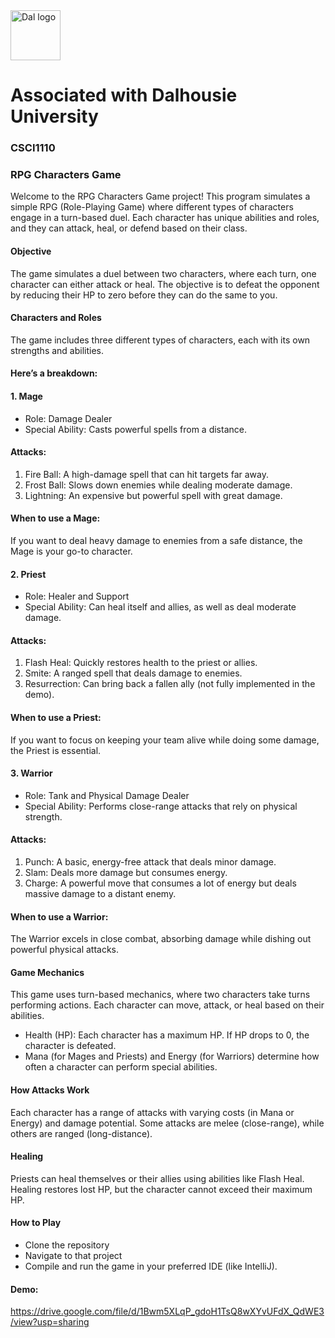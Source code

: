 <img src="https://github.com/user-attachments/assets/2ad86f70-12b4-4500-997d-9f8c1874a9b5" alt="Dal logo" width="80"/>
<h1>Associated with Dalhousie University</h1>

### CSCI1110
### RPG Characters Game
Welcome to the RPG Characters Game project! This program simulates a simple RPG (Role-Playing Game) where different types of characters engage in a turn-based duel. Each character has unique abilities and roles, and they can attack, heal, or defend based on their class.

#### Objective
The game simulates a duel between two characters, where each turn, one character can either attack or heal. The objective is to defeat the opponent by reducing their HP to zero before they can do the same to you.

#### Characters and Roles
The game includes three different types of characters, each with its own strengths and abilities. 
#### Here’s a breakdown:
#### 1. Mage
- Role: Damage Dealer
- Special Ability: Casts powerful spells from a distance.
#### Attacks:
1. Fire Ball: A high-damage spell that can hit targets far away.
2. Frost Ball: Slows down enemies while dealing moderate damage.
3. Lightning: An expensive but powerful spell with great damage.

#### When to use a Mage:
If you want to deal heavy damage to enemies from a safe distance, the Mage is your go-to character.

#### 2. Priest
- Role: Healer and Support
- Special Ability: Can heal itself and allies, as well as deal moderate damage.
#### Attacks:
1. Flash Heal: Quickly restores health to the priest or allies.
2. Smite: A ranged spell that deals damage to enemies.
3. Resurrection: Can bring back a fallen ally (not fully implemented in the demo).
#### When to use a Priest: 
If you want to focus on keeping your team alive while doing some damage, the Priest is essential.

#### 3. Warrior
- Role: Tank and Physical Damage Dealer
- Special Ability: Performs close-range attacks that rely on physical strength.
#### Attacks:
1. Punch: A basic, energy-free attack that deals minor damage.
2. Slam: Deals more damage but consumes energy.
3. Charge: A powerful move that consumes a lot of energy but deals massive damage to a distant enemy.
#### When to use a Warrior: 
The Warrior excels in close combat, absorbing damage while dishing out powerful physical attacks.

#### Game Mechanics
This game uses turn-based mechanics, where two characters take turns performing actions. Each character can move, attack, or heal based on their abilities.

- Health (HP): Each character has a maximum HP. If HP drops to 0, the character is defeated.
- Mana (for Mages and Priests) and Energy (for Warriors) determine how often a character can perform special abilities.

#### How Attacks Work
Each character has a range of attacks with varying costs (in Mana or Energy) and damage potential.
Some attacks are melee (close-range), while others are ranged (long-distance).

#### Healing
Priests can heal themselves or their allies using abilities like Flash Heal.
Healing restores lost HP, but the character cannot exceed their maximum HP.

#### How to Play
- Clone the repository
- Navigate to that project
- Compile and run the game in your preferred IDE (like IntelliJ).

#### Demo: 
https://drive.google.com/file/d/1Bwm5XLqP_gdoH1TsQ8wXYvUFdX_QdWE3/view?usp=sharing


